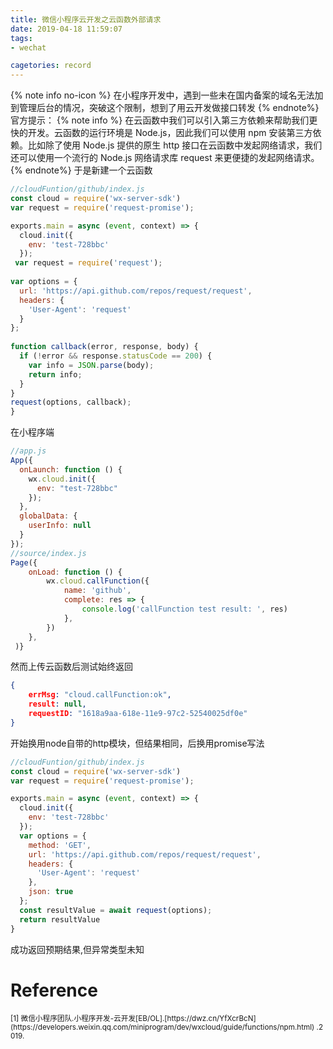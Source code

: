 ```yaml
---
title: 微信小程序云开发之云函数外部请求
date: 2019-04-18 11:59:07
tags:
- wechat

cagetories: record 
---
```

{% note info no-icon %}
在小程序开发中，遇到一些未在国内备案的域名无法加到管理后台的情况，突破这个限制，想到了用云开发做接口转发
{% endnote%}
官方提示：
{% note info %}
在云函数中我们可以引入第三方依赖来帮助我们更快的开发。云函数的运行环境是 Node.js，因此我们可以使用 npm 安装第三方依赖。比如除了使用 Node.js 提供的原生 http 接口在云函数中发起网络请求，我们还可以使用一个流行的 Node.js 网络请求库 request 来更便捷的发起网络请求。
{% endnote%}
于是新建一个云函数
```js
//cloudFuntion/github/index.js
const cloud = require('wx-server-sdk')
var request = require('request-promise');

exports.main = async (event, context) => {
  cloud.init({
    env: 'test-728bbc'
  });
 var request = require('request');
 
var options = {
  url: 'https://api.github.com/repos/request/request',
  headers: {
    'User-Agent': 'request'
  }
};
 
function callback(error, response, body) {
  if (!error && response.statusCode == 200) {
    var info = JSON.parse(body);
    return info;
  }
}
request(options, callback);
}
```
在小程序端
```js
//app.js
App({
  onLaunch: function () {
    wx.cloud.init({
      env: "test-728bbc"
    });
  },
  globalData: {
    userInfo: null
  }
});
//source/index.js
Page({
    onLoad: function () {
        wx.cloud.callFunction({
            name: 'github',
            complete: res => {
                console.log('callFunction test result: ', res)
            },
        })
    },
 )}
```
然而上传云函数后测试始终返回
```json
{
    errMsg: "cloud.callFunction:ok",
    result: null,
    requestID: "1618a9aa-618e-11e9-97c2-52540025df0e"
}
```
开始换用node自带的http模块，但结果相同，后换用promise写法
```js
//cloudFuntion/github/index.js
const cloud = require('wx-server-sdk')
var request = require('request-promise');

exports.main = async (event, context) => {
  cloud.init({
    env: 'test-728bbc'
  });
  var options = {
    method: 'GET',
    url: 'https://api.github.com/repos/request/request',
    headers: {
      'User-Agent': 'request'
    },
    json: true
  };
  const resultValue = await request(options);
  return resultValue
}
```
成功返回预期结果,但异常类型未知
# Reference
<small>
[1] 微信小程序团队.小程序开发-云开发[EB/OL].[https://dwz.cn/YfXcrBcN](https://developers.weixin.qq.com/miniprogram/dev/wxcloud/guide/functions/npm.html) .2019.
</small>